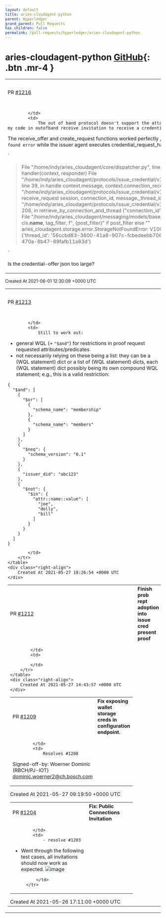 ```yaml
---
layout: default
title: aries-cloudagent-python
parent: Hyperledger
grand_parent: Pull Requests
has_children: false
permalink: /pull-requests/hyperledger/aries-cloudagent-python
---
```


# aries-cloudagent-python <span class="fs-3 right-align">[GitHub](https://github.com/hyperledger/aries-cloudagent-python){: .btn .mr-4 }</span>


<div>
    <table>
        <tr>
            <td>
                PR <a href="https://github.com/hyperledger/aries-cloudagent-python/pull/1216" class=".btn">#1216</a>
            </td>
            <td>
                <b>
                    Add outofband credential-offer
                </b>
            </td>
        </tr>
        <tr>
            <td>
                
            </td>
            <td>
                The out of band protocol doesn't support the attachment type credential-offer yet. I added my code in outofband receive_invitation to receive a credential offer and send a credential request. 

The receive_offer and create_request functions worked perfectly , But I am facing a `connection_record not found error` while the issuer agent executes credential_request_handler script. I am including the logs below. 

`  

> File "/home/indy/aries_cloudagent/core/dispatcher.py", line 198, in handle_message
>     await handler(context, responder)
>   File "/home/indy/aries_cloudagent/protocols/issue_credential/v1_0/handlers/credential_request_handler.py", line 39, in handle
>     context.message, context.connection_record.connection_id
>   File "/home/indy/aries_cloudagent/protocols/issue_credential/v1_0/manager.py", line 470, in receive_request
>     session, connection_id, message._thread_id
>   File "/home/indy/aries_cloudagent/protocols/issue_credential/v1_0/models/credential_exchange.py", line 206, in retrieve_by_connection_and_thread
>     {"connection_id": connection_id} if connection_id else None,
>   File "/home/indy/aries_cloudagent/messaging/models/base_record.py", line 250, in retrieve_by_tag_filter
>     cls.__name__, tag_filter, f", {post_filter}" if post_filter else ""
> aries_cloudagent.storage.error.StorageNotFoundError: V10CredentialExchange record not found for {'thread_id': '56ccbd83-3800-41a8-907c-fcbedeebb706'}, {'connection_id': '737ca643-7f05-470a-8b47-89fafb11a83d'}

`

Is the credential-offer json too large?
            </td>
        </tr>
    </table>
    <div class="right-align">
        Created At 2021-06-01 12:30:09 +0000 UTC
    </div>
</div>

<div>
    <table>
        <tr>
            <td>
                PR <a href="https://github.com/hyperledger/aries-cloudagent-python/pull/1213" class=".btn">#1213</a>
            </td>
            <td>
                <b>
                    Support indy 1.16 predicate restrictions
                </b>
            </td>
        </tr>
        <tr>
            <td>
                
            </td>
            <td>
                Still to work out:
* general WQL (+ `"$and"`) for restrictions in proof request requested attributes/predicates
* not necessarily relying on these being a list: they can be a (WQL statement) dict or a list of (WQL statement) dicts, each (WQL statement) dict possibly being its own compound WQL statement; e.g., this is a valid restriction:
```
{
  "$and": [
    {
      "$or": [
        {
          "schema_name": "membership"
        },
        {
          "schema_name": "members"
        }
      ]
    },
    {
      "$neq": {
        "schema_version": "0.1"
      }
    },
    {
      "issuer_did": "abc123"
    },
    {
      "$not": {
        "$in": {
          "attr::name::value": [
            "joe",
            "dolly",
            "bill"
          ]
        }
      }
    }
  ]
}
```
            </td>
        </tr>
    </table>
    <div class="right-align">
        Created At 2021-05-27 18:26:54 +0000 UTC
    </div>
</div>

<div>
    <table>
        <tr>
            <td>
                PR <a href="https://github.com/hyperledger/aries-cloudagent-python/pull/1212" class=".btn">#1212</a>
            </td>
            <td>
                <b>
                    Finish prob rept adoption into issue cred present proof
                </b>
            </td>
        </tr>
        <tr>
            <td>
                
            </td>
            <td>
                
            </td>
        </tr>
    </table>
    <div class="right-align">
        Created At 2021-05-27 14:43:57 +0000 UTC
    </div>
</div>

<div>
    <table>
        <tr>
            <td>
                PR <a href="https://github.com/hyperledger/aries-cloudagent-python/pull/1209" class=".btn">#1209</a>
            </td>
            <td>
                <b>
                    Fix exposing wallet storage creds in configuration endpoint.
                </b>
            </td>
        </tr>
        <tr>
            <td>
                
            </td>
            <td>
                Resolves #1208 

Signed-off-by: Woerner Dominic (RBCH/PJ-IOT) <dominic.woerner2@ch.bosch.com>
            </td>
        </tr>
    </table>
    <div class="right-align">
        Created At 2021-05-27 09:19:50 +0000 UTC
    </div>
</div>

<div>
    <table>
        <tr>
            <td>
                PR <a href="https://github.com/hyperledger/aries-cloudagent-python/pull/1204" class=".btn">#1204</a>
            </td>
            <td>
                <b>
                    Fix: Public Connections Invitation
                </b>
            </td>
        </tr>
        <tr>
            <td>
                
            </td>
            <td>
                - resolve #1203 
- Went through the following test cases, all invitations should now work as expected.
![image](https://user-images.githubusercontent.com/9292265/119702684-942f2480-be0a-11eb-9527-cbff0e26f885.png)

            </td>
        </tr>
    </table>
    <div class="right-align">
        Created At 2021-05-26 17:11:00 +0000 UTC
    </div>
</div>

